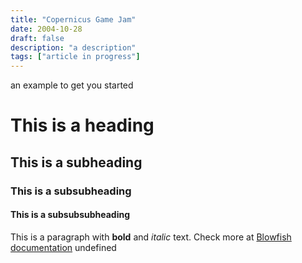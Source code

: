 ```yaml
---
title: "Copernicus Game Jam"
date: 2004-10-28
draft: false
description: "a description"
tags: ["article in progress"]
---
```

 an example to get you started
# This is a heading
## This is a subheading
### This is a subsubheading
#### This is a subsubsubheading
This is a paragraph with **bold** and *italic* text.
Check more at [Blowfish documentation](https://blowfish.page/)
undefined